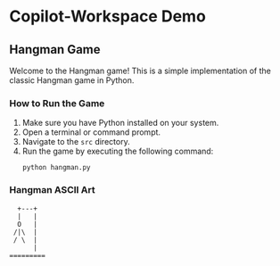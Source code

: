 # Copilot-Workspace Demo

## Hangman Game

Welcome to the Hangman game! This is a simple implementation of the classic Hangman game in Python.

### How to Run the Game

1. Make sure you have Python installed on your system.
2. Open a terminal or command prompt.
3. Navigate to the `src` directory.
4. Run the game by executing the following command:
   ```
   python hangman.py
   ```

### Hangman ASCII Art

```
  +---+
  |   |
  O   |
 /|\  |
 / \  |
      |
=========
```
